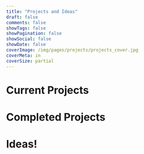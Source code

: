 ```yaml
---
title: "Projects and Ideas"
draft: false
comments: false
showTags: false
showPagination: false
showSocial: false
showDate: false
coverImage: /img/pages/projects/projects_cover.jpg
coverMeta: in
coverSize: partial
---
```


# Current Projects

# Completed Projects

# Ideas!